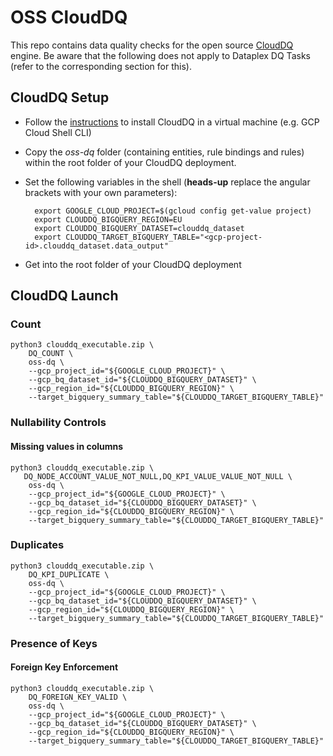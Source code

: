 # OSS CloudDQ
This repo contains data quality checks for the open source [CloudDQ](https://github.com/GoogleCloudPlatform/cloud-data-quality) engine. Be aware that the following does not apply to Dataplex DQ Tasks (refer to the corresponding section for this).

## CloudDQ Setup

* Follow the [instructions](https://github.com/GoogleCloudPlatform/cloud-data-quality/blob/main/USERMANUAL.md) to install CloudDQ in a virtual machine (e.g. GCP Cloud Shell CLI)
* Copy the *oss-dq* folder (containing entities, rule bindings and rules) within the root folder of your CloudDQ deployment. 
* Set the following variables in the shell (**heads-up** replace the angular brackets with your own parameters):

        export GOOGLE_CLOUD_PROJECT=$(gcloud config get-value project)
        export CLOUDDQ_BIGQUERY_REGION=EU
        export CLOUDDQ_BIGQUERY_DATASET=clouddq_dataset
        export CLOUDDQ_TARGET_BIGQUERY_TABLE="<gcp-project-id>.clouddq_dataset.data_output"
* Get into the root folder of your CloudDQ deployment

## CloudDQ Launch
### Count
    python3 clouddq_executable.zip \
        DQ_COUNT \
        oss-dq \
        --gcp_project_id="${GOOGLE_CLOUD_PROJECT}" \
        --gcp_bq_dataset_id="${CLOUDDQ_BIGQUERY_DATASET}" \
        --gcp_region_id="${CLOUDDQ_BIGQUERY_REGION}" \
        --target_bigquery_summary_table="${CLOUDDQ_TARGET_BIGQUERY_TABLE}"

### Nullability Controls
#### Missing values in columns
    python3 clouddq_executable.zip \
       DQ_NODE_ACCOUNT_VALUE_NOT_NULL,DQ_KPI_VALUE_VALUE_NOT_NULL \
        oss-dq \
        --gcp_project_id="${GOOGLE_CLOUD_PROJECT}" \
        --gcp_bq_dataset_id="${CLOUDDQ_BIGQUERY_DATASET}" \
        --gcp_region_id="${CLOUDDQ_BIGQUERY_REGION}" \
        --target_bigquery_summary_table="${CLOUDDQ_TARGET_BIGQUERY_TABLE}"

### Duplicates
    python3 clouddq_executable.zip \
        DQ_KPI_DUPLICATE \
        oss-dq \
        --gcp_project_id="${GOOGLE_CLOUD_PROJECT}" \
        --gcp_bq_dataset_id="${CLOUDDQ_BIGQUERY_DATASET}" \
        --gcp_region_id="${CLOUDDQ_BIGQUERY_REGION}" \
        --target_bigquery_summary_table="${CLOUDDQ_TARGET_BIGQUERY_TABLE}"

### Presence of Keys
#### Foreign Key Enforcement
    python3 clouddq_executable.zip \
        DQ_FOREIGN_KEY_VALID \
        oss-dq \
        --gcp_project_id="${GOOGLE_CLOUD_PROJECT}" \
        --gcp_bq_dataset_id="${CLOUDDQ_BIGQUERY_DATASET}" \
        --gcp_region_id="${CLOUDDQ_BIGQUERY_REGION}" \
        --target_bigquery_summary_table="${CLOUDDQ_TARGET_BIGQUERY_TABLE}"
